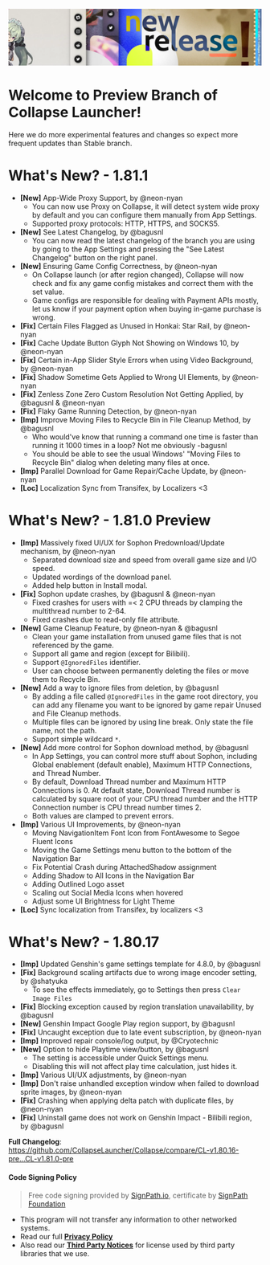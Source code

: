 ![](https://raw.githubusercontent.com/CollapseLauncher/.github/main/profile/ReleaseHeader-Wide-2024v2.webp)

# Welcome to Preview Branch of Collapse Launcher!
Here we do more experimental features and changes so expect more frequent updates than Stable branch. 

# What's New? - 1.81.1
- **[New]** App-Wide Proxy Support, by @neon-nyan 
  - You can now use Proxy on Collapse, it will detect system wide proxy by default and you can configure them manually from App Settings.
  - Supported proxy protocols: HTTP, HTTPS, and SOCKS5.
- **[New]** See Latest Changelog, by @bagusnl 
  - You can now read the latest changelog of the branch you are using by going to the App Settings and pressing the "See Latest Changelog" button on the right panel.
- **[New]** Ensuring Game Config Correctness, by @neon-nyan 
  - On Collapse launch (or after region changed), Collapse will now check and fix any game config mistakes and correct them with the set value.
  - Game configs are responsible for dealing with Payment APIs mostly, let us know if your payment option when buying in-game purchase is wrong.
- **[Fix]** Certain Files Flagged as Unused in Honkai: Star Rail, by @neon-nyan 
- **[Fix]** Cache Update Button Glyph Not Showing on Windows 10, by @neon-nyan 
- **[Fix]** Certain in-App Slider Style Errors when using Video Background, by @neon-nyan 
- **[Fix]** Shadow Sometime Gets Applied to Wrong UI Elements, by @neon-nyan 
- **[Fix]** Zenless Zone Zero Custom Resolution Not Getting Applied, by @bagusnl & @neon-nyan 
- **[Fix]** Flaky Game Running Detection, by @neon-nyan 
- **[Imp]** Improve Moving Files to Recycle Bin in File Cleanup Method, by @bagusnl 
  - Who would've know that running a command one time is faster than running it 1000 times in a loop? Not me obviously -bagusnl
  - You should be able to see the usual Windows' "Moving Files to Recycle Bin" dialog when deleting many files at once.
- **[Imp]** Parallel Download for Game Repair/Cache Update, by @neon-nyan 
- **[Loc]** Localization Sync from Transifex, by Localizers <3

# What's New? - 1.81.0 Preview
- **[Imp]** Massively fixed UI/UX for Sophon Predownload/Update mechanism, by @neon-nyan 
  - Separated download size and speed from overall game size and I/O speed.
  - Updated wordings of the download panel.
  - Added help button in Install modal.
- **[Fix]** Sophon update crashes, by @bagusnl & @neon-nyan 
  - Fixed crashes for users with =< 2 CPU threads by clamping the multithread number to 2-64.
  - Fixed crashes due to read-only file attribute.
- **[New]** Game Cleanup Feature, by @neon-nyan & @bagusnl
  - Clean your game installation from unused game files that is not referenced by the game.
  - Support all game and region (except for Bilibili).
  - Support `@IgnoredFiles` identifier.
  - User can choose between permanently deleting the files or move them to Recycle Bin.
- **[New]** Add a way to ignore files from deletion, by @bagusnl 
  - By adding a file called `@IgnoredFiles` in the game root directory, you can add any filename you want to be ignored by game repair Unused and File Cleanup methods.
  - Multiple files can be ignored by using line break. Only state the file name, not the path.
  - Support simple wildcard `*`.
- **[New]** Add more control for Sophon download method, by @bagusnl
  - In App Settings, you can control more stuff about Sophon, including Global enablement (default enable), Maximum HTTP Connections, and Thread Number.
  - By default, Download Thread number and Maximum HTTP Connections is 0. At default state, Download Thread number is calculated by square root of your CPU thread number and the HTTP Connection number is CPU thread number times 2.
  - Both values are clamped to prevent errors.
- **[Imp]** Various UI Improvements, by @neon-nyan 
  - Moving NavigationItem Font Icon from FontAwesome to Segoe Fluent Icons
  - Moving the Game Settings menu button to the bottom of the Navigation Bar
  - Fix Potential Crash during AttachedShadow assignment
  - Adding Shadow to All Icons in the Navigation Bar
  - Adding Outlined Logo asset
  - Scaling out Social Media Icons when hovered
  - Adjust some UI Brightness for Light Theme
- **[Loc]** Sync localization from Transifex, by localizers <3

# What's New? - 1.80.17
- **[Imp]** Updated Genshin's game settings template for 4.8.0, by @bagusnl 
- **[Fix]** Background scaling artifacts due to wrong image encoder setting, by @shatyuka 
  - To see the effects immediately, go to Settings then press `Clear Image Files`
- **[Fix]** Blocking exception caused by region translation unavailability, by @bagusnl 
- **[New]** Genshin Impact Google Play region support, by @bagusnl 
- **[Fix]** Uncaught exception due to late event subscription, by @neon-nyan 
- **[Imp]** Improved repair console/log output, by @Cryotechnic 
- **[New]** Option to hide Playtime view/button, by @bagusnl 
  - The setting is accessible under Quick Settings menu.
  - Disabling this will not affect play time calculation, just hides it.
- **[Imp]** Various UI/UX adjustments, by @neon-nyan 
- **[Imp]** Don't raise unhandled exception window when failed to download sprite images, by @neon-nyan 
- **[Fix]** Crashing when applying delta patch with duplicate files, by @neon-nyan 
- **[Fix]** Uninstall game does not work on Genshin Impact - Bilibili region, by @bagusnl 

**Full Changelog**: https://github.com/CollapseLauncher/Collapse/compare/CL-v1.80.16-pre...CL-v1.81.0-pre
	
#### Code Signing Policy
> Free code signing provided by [SignPath.io], certificate by [SignPath Foundation]
- This program will not transfer any information to other networked systems.
- Read our full [**Privacy Policy**](https://github.com/CollapseLauncher/Collapse/blob/main/PRIVACY.md)
- Also read our [**Third Party Notices**](https://github.com/CollapseLauncher/Collapse/blob/main/THIRD_PARTY_NOTICES.md) for license used by third party libraries that we use.

[SignPath Foundation]:https://signpath.org
[SignPath.io]:https://signpath.io
